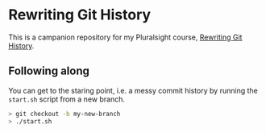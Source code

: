 # Rewriting Git History

This is a campanion repository for my Pluralsight course, [Rewriting Git History](https://www.pluralsight.com/courses/rewriting-git-history).

## Following along

You can get to the staring point, i.e. a messy commit history by running the `start.sh` script from a new branch.

```bash
> git checkout -b my-new-branch
> ./start.sh
```
